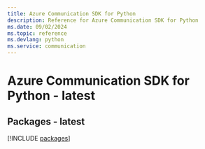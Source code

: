 ```yaml
---
title: Azure Communication SDK for Python
description: Reference for Azure Communication SDK for Python
ms.date: 09/02/2024
ms.topic: reference
ms.devlang: python
ms.service: communication
---
```

# Azure Communication SDK for Python - latest
## Packages - latest
[!INCLUDE [packages](communication-index.md)]